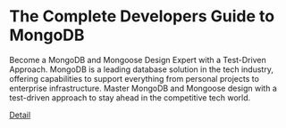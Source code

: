 # The Complete Developers Guide to MongoDB

Become a MongoDB and Mongoose Design Expert with a Test-Driven Approach. MongoDB is a leading database solution in the tech industry, offering capabilities to support everything from personal projects to enterprise infrastructure. Master MongoDB and Mongoose design with a test-driven approach to stay ahead in the competitive tech world. 

[Detail](https://eduitfree.com/courses/the-complete-developers-guide-to-mongodb)